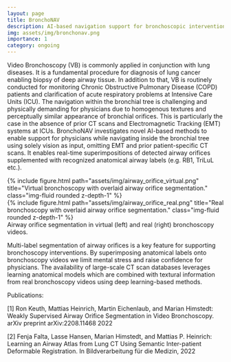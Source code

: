 ```yaml
---
layout: page
title: BronchoNAV
description: AI-based navigation support for bronchoscopic interventions 
img: assets/img/bronchonav.png
importance: 1
category: ongoing
---
```


Video Bronchoscopy (VB) is commonly applied in conjunction with lung diseases. It is a fundamental procedure for diagnosis of lung cancer enabling biopsy of deep airway tissue. In addition to that, VB is routinely conducted for monitoring Chronic Obstructive Pulmonary Disease (COPD) patients and clarification of acute respiratory problems at Intensive Care Units (ICU). The navigation within the bronchial tree is challenging and physically demanding for physicians due to homogenous textures and perceptually similar appearance of bronchial orifices. This is particularly the case in the absence of prior CT scans and Electromagnetic Tracking (EMT) systems at ICUs. BronchoNAV investigates novel AI-based methods to enable support for physicians while navigating inside the bronchial tree using solely vision as input, omitting EMT and prior patient-specific CT scans. It enables real-time superimpositions of detected airway orifices supplemented with recognized anatomical airway labels (e.g. RB1, TriLuL etc.). 

<div class="row justify-content-sm-center">
    <div class="col-sm mt-3 mt-md-0">
        {% include figure.html path="assets/img/airway_orifice_virtual.png" title="Virtual bronchoscopy with overlaid airway orifice segmentation." class="img-fluid rounded z-depth-1" %}
    </div>
    <div class="col-sm mt-3 mt-md-0">
        {% include figure.html path="assets/img/airway_orifice_real.png" title="Real bronchoscopy with overlaid airway orifice segmentation." class="img-fluid rounded z-depth-1" %}
    </div>
</div>
<div class="caption">
    Airway orifice segmentation in virtual (left) and real (right) bronchoscopy videos.
</div>

Multi-label segmentation of airway orifices is a key feature for supporting bronchoscopy interventions. By superimposing anatomical labels onto bronchoscopy videos we limit mental stress and raise confidence for physicians. The availability of large-scale CT scan databases leverages learning anatomical models which are combined with textural information from real bronchoscopy videos using deep learning-based methods.  

Publications:

[1] Ron Keuth, Mattias Heinrich, Martin Eichenlaub, and Marian Himstedt: Weakly Supervised Airway Orifice Segmentation in Video Bronchoscopy. arXiv preprint arXiv:2208.11468 2022

[2] Fenja Falta, Lasse Hansen,  Marian Himstedt, and Mattias P. Heinrich: Learning an Airway Atlas from Lung CT Using Semantic Inter-patient Deformable Registration. In Bildverarbeitung für die Medizin, 2022